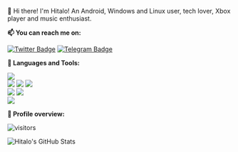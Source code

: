 👋 Hi there! I'm Hitalo!
An Android, Windows and Linux user, tech lover, Xbox player and music enthusiast.

**📫 You can reach me on:**

[![Twitter Badge](https://img.shields.io/badge/-Twitter-1ca0f1?style=flat&labelColor=1ca0f1&logo=twitter&logoColor=white&link=https://twitter.com/HitaloKun)](https://twitter.com/HitaloKun)
[![Telegram Badge](https://img.shields.io/badge/-Telegram-0088CC?style=flat&logo=Telegram&logoColor=white&link=https://t.me/Lord4K)](https://t.me/Lord4K) <br />

**:wrench: Languages and Tools:**

<img src="https://img.shields.io/badge/-Python-3776AB?style=flat&logo=python&logoColor=white"> <br />
<img src="https://img.shields.io/badge/-Linux-black?style=flat&logo=Linux&logoColor=white"> <img
    src="https://img.shields.io/badge/-Windows-0078D6?style=flat&logo=Windows"> <img
    src="https://img.shields.io/badge/-Android-black?style=flat&logo=android"> <br />
<img src="https://img.shields.io/badge/-Git-F05032?style=flat&logo=Git&logoColor=white"> <img
    src="https://img.shields.io/badge/-Terminal-black?style=flat&logo=GNU%20Bash&logoColor=white"> <br />
<img src="https://img.shields.io/badge/-Markdown-000000?style=flat&logo=Markdown"> <br />

**:pushpin: Profile overview:**

![visitors](https://visitor-badge.laobi.icu/badge?page_id=HitaloSama.HitaloSama)

![Hitalo's GitHub Stats](https://github-readme-stats.vercel.app/api?username=HitaloSama&show_icons=true)
